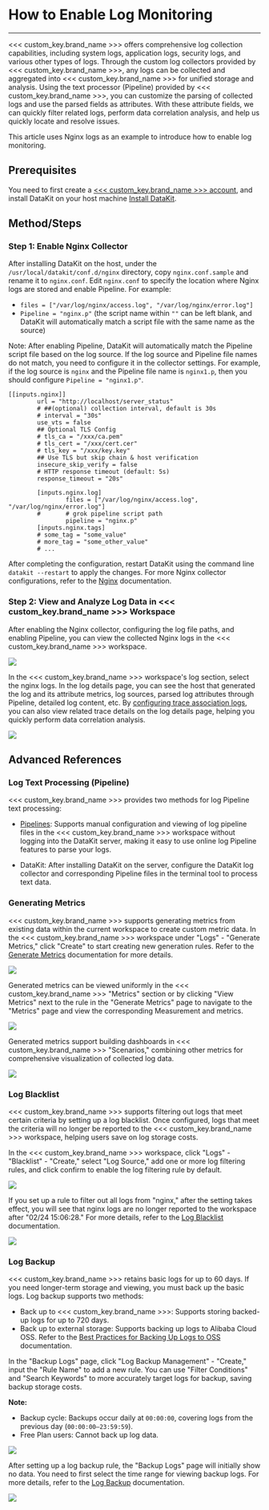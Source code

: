 # How to Enable Log Monitoring
---

<<< custom_key.brand_name >>> offers comprehensive log collection capabilities, including system logs, application logs, security logs, and various other types of logs. Through the custom log collectors provided by <<< custom_key.brand_name >>>, any logs can be collected and aggregated into <<< custom_key.brand_name >>> for unified storage and analysis. Using the text processor (Pipeline) provided by <<< custom_key.brand_name >>>, you can customize the parsing of collected logs and use the parsed fields as attributes. With these attribute fields, we can quickly filter related logs, perform data correlation analysis, and help us quickly locate and resolve issues.

This article uses Nginx logs as an example to introduce how to enable log monitoring.

## Prerequisites

You need to first create a [<<< custom_key.brand_name >>> account](https://www.guance.com/), and install DataKit on your host machine [Install DataKit](../datakit/datakit-install.md).

## Method/Steps

### Step 1: Enable Nginx Collector

After installing DataKit on the host, under the `/usr/local/datakit/conf.d/nginx` directory, copy `nginx.conf.sample` and rename it to `nginx.conf`. Edit `nginx.conf` to specify the location where Nginx logs are stored and enable Pipeline. For example:

- `files = ["/var/log/nginx/access.log", "/var/log/nginx/error.log"]`
- `Pipeline = "nginx.p"` (the script name within `""` can be left blank, and DataKit will automatically match a script file with the same name as the source)

Note: After enabling Pipeline, DataKit will automatically match the Pipeline script file based on the log source. If the log source and Pipeline file names do not match, you need to configure it in the collector settings. For example, if the log source is `nginx` and the Pipeline file name is `nginx1.p`, then you should configure `Pipeline = "nginx1.p"`.

```
[[inputs.nginx]]
        url = "http://localhost/server_status"
        # ##(optional) collection interval, default is 30s
        # interval = "30s"
        use_vts = false
        ## Optional TLS Config
        # tls_ca = "/xxx/ca.pem"
        # tls_cert = "/xxx/cert.cer"
        # tls_key = "/xxx/key.key"
        ## Use TLS but skip chain & host verification
        insecure_skip_verify = false
        # HTTP response timeout (default: 5s)
        response_timeout = "20s"

        [inputs.nginx.log]
                files = ["/var/log/nginx/access.log", "/var/log/nginx/error.log"]
        #       # grok pipeline script path
                pipeline = "nginx.p"
        [inputs.nginx.tags]
        # some_tag = "some_value"
        # more_tag = "some_other_value"
        # ...
```

After completing the configuration, restart DataKit using the command line `datakit --restart` to apply the changes. For more Nginx collector configurations, refer to the [Nginx](../integrations/nginx.md) documentation.

### Step 2: View and Analyze Log Data in <<< custom_key.brand_name >>> Workspace

After enabling the Nginx collector, configuring the log file paths, and enabling Pipeline, you can view the collected Nginx logs in the <<< custom_key.brand_name >>> workspace.

![](img/13.log_2.png)

In the <<< custom_key.brand_name >>> workspace's log section, select the nginx logs. In the log details page, you can see the host that generated the log and its attribute metrics, log sources, parsed log attributes through Pipeline, detailed log content, etc. By [configuring trace association logs](../application-performance-monitoring/collection/connect-log/index.md), you can also view related trace details on the log details page, helping you quickly perform data correlation analysis.

![](img/13.log_1.png)

## Advanced References

### Log Text Processing (Pipeline)

<<< custom_key.brand_name >>> provides two methods for log Pipeline text processing:

- [Pipelines](../pipeline/index.md): Supports manual configuration and viewing of log pipeline files in the <<< custom_key.brand_name >>> workspace without logging into the DataKit server, making it easy to use online log Pipeline features to parse your logs.

- DataKit: After installing DataKit on the server, configure the DataKit log collector and corresponding Pipeline files in the terminal tool to process text data.

### Generating Metrics

<<< custom_key.brand_name >>> supports generating metrics from existing data within the current workspace to create custom metric data. In the <<< custom_key.brand_name >>> workspace under "Logs" - "Generate Metrics," click "Create" to start creating new generation rules. Refer to the [Generate Metrics](../metrics/generate-metrics.md) documentation for more details.

![](img/13.log_9.png)

Generated metrics can be viewed uniformly in the <<< custom_key.brand_name >>> "Metrics" section or by clicking "View Metrics" next to the rule in the "Generate Metrics" page to navigate to the "Metrics" page and view the corresponding Measurement and metrics.

![](img/13.log_9.1.png)

Generated metrics support building dashboards in <<< custom_key.brand_name >>> "Scenarios," combining other metrics for comprehensive visualization of collected log data.

![](img/13.log_9.2.png)

### Log Blacklist

<<< custom_key.brand_name >>> supports filtering out logs that meet certain criteria by setting up a log blacklist. Once configured, logs that meet the criteria will no longer be reported to the <<< custom_key.brand_name >>> workspace, helping users save on log storage costs.

In the <<< custom_key.brand_name >>> workspace, click "Logs" - "Blacklist" - "Create," select "Log Source," add one or more log filtering rules, and click confirm to enable the log filtering rule by default.

![](img/13.log_3.png)

If you set up a rule to filter out all logs from "nginx," after the setting takes effect, you will see that nginx logs are no longer reported to the workspace after "02/24 15:06:28." For more details, refer to the [Log Blacklist](../logs/blacklist.md) documentation.

![](img/13.log_4.1.png)

### Log Backup

<<< custom_key.brand_name >>> retains basic logs for up to 60 days. If you need longer-term storage and viewing, you must back up the basic logs. Log backup supports two methods:

- Back up to <<< custom_key.brand_name >>>: Supports storing backed-up logs for up to 720 days.
- Back up to external storage: Supports backing up logs to Alibaba Cloud OSS. Refer to the [Best Practices for Backing Up Logs to OSS](../best-practices/partner/log-backup-to-oss-by-func.md) documentation.

In the "Backup Logs" page, click "Log Backup Management" - "Create," input the "Rule Name" to add a new rule. You can use "Filter Conditions" and "Search Keywords" to more accurately target logs for backup, saving backup storage costs.

**Note:**

- Backup cycle: Backups occur daily at `00:00:00`, covering logs from the previous day (`00:00:00—23:59:59`).
- Free Plan users: Cannot back up log data.

![](img/13.log_6.png)

After setting up a log backup rule, the "Backup Logs" page will initially show no data. You need to first select the time range for viewing backup logs. For more details, refer to the [Log Backup](../management/backup/index.md) documentation.

![](img/13.log_10.1.png)